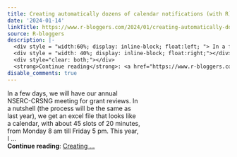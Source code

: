 ```yaml
---
title: Creating automatically dozens of calendar notifications (with R)
date: '2024-01-14'
linkTitle: https://www.r-bloggers.com/2024/01/creating-automatically-dozens-of-calendar-notifications-with-r/
source: R-bloggers
description: |-
  <div style = "width:60%; display: inline-block; float:left; "> In a few days, we will have our annual NSERC-CRSNG meeting for grant reviews. In a nutshell (the process will be the same as last year), we get an excel file that looks like a calendar, with about 45 slots of 20 minutes, from Monday 8 am till Friday 5 pm. This year, I ...</div>
  <div style = "width: 40%; display: inline-block; float:right;"></div>
  <div style="clear: both;"></div>
  <strong>Continue reading</strong>: <a href="https://www.r-bloggers.com/2024/01/creating-automatically-dozens-of-calendar-notifications-with-r/">Creating ...
disable_comments: true
---
```

<div style = "width:60%; display: inline-block; float:left; "> In a few days, we will have our annual NSERC-CRSNG meeting for grant reviews. In a nutshell (the process will be the same as last year), we get an excel file that looks like a calendar, with about 45 slots of 20 minutes, from Monday 8 am till Friday 5 pm. This year, I ...</div>
<div style = "width: 40%; display: inline-block; float:right;"></div>
<div style="clear: both;"></div>
<strong>Continue reading</strong>: <a href="https://www.r-bloggers.com/2024/01/creating-automatically-dozens-of-calendar-notifications-with-r/">Creating ...